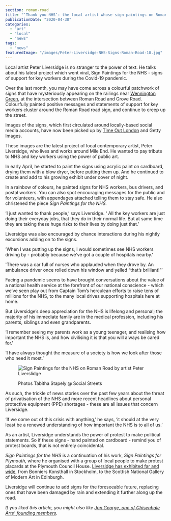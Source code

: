 ```yaml
---
section: roman-road
title: "‘Thank you NHS’: the local artist whose sign paintings on Roman Road went viral"
publicationDate: "2020-04-30"
categories: 
  - "art"
  - "local"
  - "news"
tags: 
  - "news"
featuredImage: "/images/Peter-Liversidge-NHS-Signs-Roman-Road-10.jpg"
---
```


Local artist Peter Liversidge is no stranger to the power of text. He talks about his latest project which went viral, Sign Paintings for the NHS - signs of support for key workers during the Covid-19 pandemic. 

Over the last month, you may have come across a colourful patchwork of signs that have mysteriously appearing on the railings near [Wennington Green](https://romanroadlondon.com/mile-end-park-history/), at the intersection between Roman Road and Grove Road. Colourfully painted positive messages and statements of support for key workers cluster around the Roman Road road sign, and continue to creep up the street. 

Images of the signs, which first circulated around locally-based social media accounts, have now been picked up by [Time Out London](https://romanroadlondon.com/luminor-time-out-magazine-christmas-cover/) and Getty Images. 

These images are the latest project of local contemporary artist, Peter Liversidge, who lives and works around Mile End. He wanted to pay tribute to NHS and key workers using the power of public art.

In early April, he started to paint the signs using acrylic paint on cardboard, drying them with a blow dryer, before putting them up. And he continued to create and add to his growing exhibit under cover of night. 

In a rainbow of colours, he painted signs for NHS workers, bus drivers, and postal workers. You can also spot encouraging messages for the public and for volunteers, with appendages attached telling them to stay safe. He also christened the piece _Sign Paintings for the NHS._

‘I just wanted to thank people,’ says Liversidge. ‘ All the key workers are just doing their everyday jobs, that they do in their normal life. But at same time they are taking these huge risks to their lives by doing just that.’ 

Liversidge was also encouraged by chance interactions during his nightly excursions adding on to the signs. 

‘When I was putting up the signs, I would sometimes see NHS workers driving by - probably because we’ve got a couple of hospitals nearby.'

'There was a car full of nurses who applauded when they drove by. An ambulance driver once rolled down his window and yelled “that’s brilliant!”’

Facing a pandemic seems to have brought conversations about the value of a national health service at the forefront of our national conscience - which we’ve seen play out from Captain Tom’s herculean efforts to raise tens of millions for the NHS, to the many local drives supporting hospitals here at home. 

But Liversidge’s deep appreciation for the NHS is lifelong and personal; the majority of his immediate family are in the medical profession, including his parents, siblings and even grandparents. 

‘I remember seeing my parents work as a young teenager, and realising how important the NHS is, and how civilising it is that you will always be cared for.'

‘I have always thought the measure of a society is how we look after those who need it most.’

<figure>

![Sign Paintings for the NHS on Roman Road by artist Peter Liverslidge](/images/Sign-Paintings-NHS-Peter-Liverslidge-2-1024x683.jpg)

<figcaption>

Photos Tabitha Stapely @ Social Streets

</figcaption>

</figure>

As such, the trickle of news stories over the past few years about the threat of privatisation of the NHS and more recent headlines about personal protective equipment (PPE) shortages - these are all issues that concern Liversidge. 

‘If we come out of this crisis with anything,’ he says, ‘it should at the very least be a renewed understanding of how important the NHS is to all of us.’ 

As an artist, Liversidge understands the power of protest to make political statements. So if these signs - hand painted on cardboard - remind you of protest boards, that is not entirely coincidental.

_Sign Paintings for the NHS_ is a continuation of his work, _Sign Paintings for Plymouth,_ where he organised with a group of local people to make protest placards at the Plymouth Council House. [Liversidge has exhibited far and wide](https://www.peterliversidge.com), from Bonniers Konsthall in Stockholm, to the Scottish National Gallery of Modern Art in Edinburgh. 

Liversidge will continue to add signs for the foreseeable future, replacing ones that have been damaged by rain and extending it further along up the road.

_If you liked this article, you might also like [Jon George, one of Chisenhale Arts' founding members](https://romanroadlondon.com/jon-george-artist-chisenhale-arts-founder/)._
